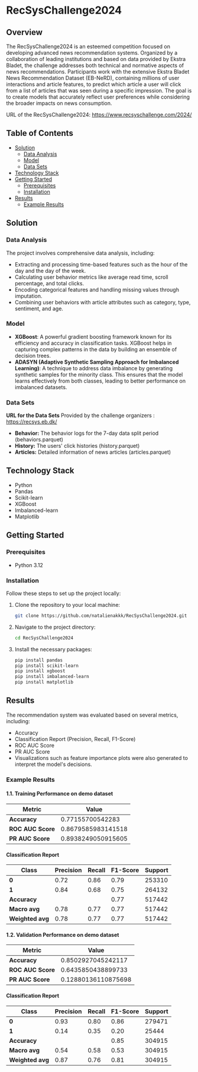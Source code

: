 # RecSysChallenge2024

## Overview
The RecSysChallenge2024 is an esteemed competition focused on developing advanced news recommendation systems. Organized by a collaboration of leading institutions and based on data provided by Ekstra Bladet, the challenge addresses both technical and normative aspects of news recommendations. Participants work with the extensive Ekstra Bladet News Recommendation Dataset (EB-NeRD), containing millions of user interactions and article features, to predict which article a user will click from a list of articles that was seen during a specific impression.
The goal is to create models that accurately reflect user preferences while considering the broader impacts on news consumption.

URL of the RecSysChallenge2024: https://www.recsyschallenge.com/2024/

## Table of Contents

- [Solution](#solution)
  - [Data Analysis](#data-analysis)
  - [Model](#model)
  - [Data Sets](#data-sets)
- [Technology Stack](#technology-stack)
- [Getting Started](#getting-started)
  - [Prerequisites](#prerequisites)
  - [Installation](#installation)
- [Results](#results)
  - [Example Results](#example-results)

## Solution
### Data Analysis
The project involves comprehensive data analysis, including:

- Extracting and processing time-based features such as the hour of the day and the day of the week.
- Calculating user behavior metrics like average read time, scroll percentage, and total clicks.
- Encoding categorical features and handling missing values through imputation.
- Combining user behaviors with article attributes such as category, type, sentiment, and age.

### Model
- **XGBoost**: A powerful gradient boosting framework known for its efficiency and accuracy in classification tasks. XGBoost helps in capturing complex patterns in the data by building an ensemble of decision trees.
- **ADASYN (Adaptive Synthetic Sampling Approach for Imbalanced Learning)**: A technique to address data imbalance by generating synthetic samples for the minority class. This ensures that the model learns effectively from both classes, leading to better performance on imbalanced datasets.

### Data Sets
**URL for the Data Sets** Provided by the challenge organizers : https://recsys.eb.dk/

- **Behavior:** The behavior logs for the 7-day data split period (behaviors.parquet)
- **History:** The users' click histories (history.parquet)
- **Articles:** Detailed information of news articles (articles.parquet)

## Technology Stack

- Python
- Pandas
- Scikit-learn
- XGBoost
- Imbalanced-learn
- Matplotlib

## Getting Started
### Prerequisites

- Python 3.12

### Installation
Follow these steps to set up the project locally:

1. Clone the repository to your local machine:
    ```sh
    git clone https://github.com/natalienakkk/RecSysChallenge2024.git
    ```

2. Navigate to the project directory:
    ```sh
    cd RecSysChallenge2024
    ```

3. Install the necessary packages:
    ```sh
    pip install pandas
    pip install scikit-learn
    pip install xgboost
    pip install imbalanced-learn
    pip install matplotlib
    ```

## Results
The recommendation system was evaluated based on several metrics, including:

- Accuracy
- Classification Report (Precision, Recall, F1-Score)
- ROC AUC Score
- PR AUC Score
- Visualizations such as feature importance plots were also generated to interpret the model's decisions.

### Example Results

#### 1.1. Training Performance on demo dataset
| Metric                  | Value                |
|-------------------------|----------------------|
| **Accuracy**            | 0.77155700542283     |
| **ROC AUC Score**       | 0.8679585983141518   |
| **PR AUC Score**        | 0.8938249050915605   |

#### Classification Report
| Class | Precision | Recall | F1-Score | Support  |
|-------|-----------|--------|----------|----------|
| **0** | 0.72      | 0.86   | 0.79     | 253310   |
| **1** | 0.84      | 0.68   | 0.75     | 264132   |
| **Accuracy**     |           |        | 0.77     | 517442   |
| **Macro avg**    | 0.78      | 0.77   | 0.77     | 517442   |
| **Weighted avg** | 0.78      | 0.77   | 0.77     | 517442   |

#### 1.2. Validation Performance on demo dataset
| Metric                  | Value               |
|-------------------------|---------------------|
| **Accuracy**            | 0.8502927045242117  |
| **ROC AUC Score**       | 0.6435850438899733  |
| **PR AUC Score**        | 0.12880136110875698 |

#### Classification Report
| Class | Precision | Recall | F1-Score | Support  |
|-------|-----------|--------|----------|----------|
| **0** | 0.93      | 0.80   | 0.86     | 279471   |
| **1** | 0.14      | 0.35   | 0.20     | 25444    |
| **Accuracy**     |           |        | 0.85     | 304915   |
| **Macro avg**    | 0.54      | 0.58   | 0.53     | 304915   |
| **Weighted avg** | 0.87      | 0.76   | 0.81     | 304915   |
